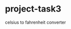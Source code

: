 # project-task3
celsius to fahrenheit  converter 

[](file:///C:/Users/Dell/Desktop/Task%203/index.html)
